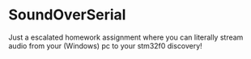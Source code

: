 # SoundOverSerial
Just a escalated homework assignment where you can literally stream audio from your (Windows) pc to your stm32f0 discovery!
